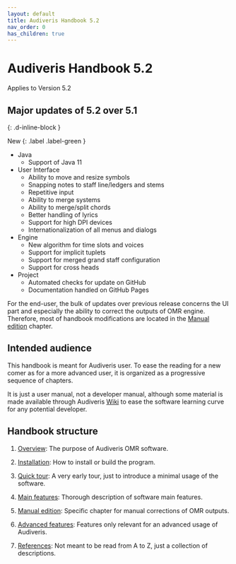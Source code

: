 ```yaml
---
layout: default
title: Audiveris Handbook 5.2
nav_order: 0
has_children: true
---
```

# Audiveris Handbook 5.2

Applies to Version 5.2

## Major updates of 5.2 over 5.1
{: .d-inline-block }

New
{: .label .label-green }

- Java
   - Support of Java 11
- User Interface
   - Ability to move and resize symbols
   - Snapping notes to staff line/ledgers and stems
   - Repetitive input
   - Ability to merge systems
   - Ability to merge/split chords
   - Better handling of lyrics
   - Support for high DPI devices
   - Internationalization of all menus and dialogs
- Engine
   - New algorithm for time slots and voices
   - Support for implicit tuplets
   - Support for merged grand staff configuration
   - Support for cross heads
- Project
   - Automated checks for update on GitHub
   - Documentation handled on GitHub Pages

For the end-user, the bulk of updates over previous release concerns the UI
part and especially the ability to correct the outputs of OMR engine.
Therefore, most of handbook modifications are located in the
[Manual edition](/edition/README.md) chapter.

## Intended audience
This handbook is meant for Audiveris user.
To ease the reading for a new comer as for a more advanced user, it is organized
as a progressive sequence of chapters.

It is just a user manual, not a developer manual, although some material is made available through
Audiveris [Wiki](https://github.com/Audiveris/audiveris/wiki) to ease the software learning curve
for any potential developer.

## Handbook structure

1. [Overview](/overview.md):
The purpose of Audiveris OMR software.

2. [Installation](/install/README.md):
How to install or build the program.

3. [Quick tour](/quick/README.md):
A very early tour, just to introduce a minimal usage of the software.

4. [Main features](/main/README.md):
Thorough description of software main features.

5. [Manual edition](/edition/README.md):
Specific chapter for manual corrections of OMR outputs.

6. [Advanced features](/advanced/README.md):
Features only relevant for an advanced usage of Audiveris.

7. [References](/references.md):
Not meant to be read from A to Z, just a collection of descriptions.
